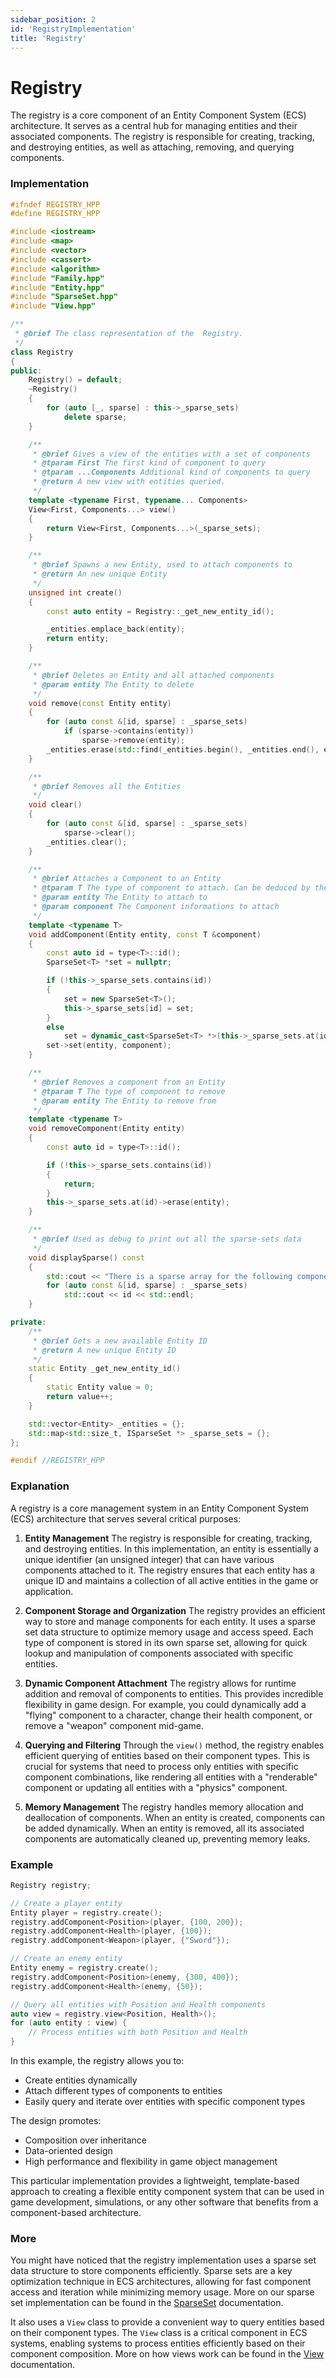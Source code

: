 ```yaml
---
sidebar_position: 2
id: 'RegistryImplementation'
title: 'Registry'
---
```


# Registry

The registry is a core component of an Entity Component System (ECS) architecture. It serves as a central hub for managing entities and their associated components. The registry is responsible for creating, tracking, and destroying entities, as well as attaching, removing, and querying components.

### Implementation

```cpp
#ifndef REGISTRY_HPP
#define REGISTRY_HPP

#include <iostream>
#include <map>
#include <vector>
#include <cassert>
#include <algorithm>
#include "Family.hpp"
#include "Entity.hpp"
#include "SparseSet.hpp"
#include "View.hpp"

/**
 * @brief The class representation of the  Registry.
 */
class Registry
{
public:
    Registry() = default;
    ~Registry()
    {
        for (auto [_, sparse] : this->_sparse_sets)
            delete sparse;
    }

    /**
     * @brief Gives a view of the entities with a set of components
     * @tparam First The first kind of component to query
     * @tparam ...Components Additional kind of components to query
     * @return A new view with entities queried.
     */
    template <typename First, typename... Components>
    View<First, Components...> view()
    {
        return View<First, Components...>(_sparse_sets);
    }

    /**
     * @brief Spawns a new Entity, used to attach components to
     * @return An new unique Entity
     */
    unsigned int create()
    {
        const auto entity = Registry::_get_new_entity_id();

        _entities.emplace_back(entity);
        return entity;
    }

    /**
     * @brief Deletes an Entity and all attached components
     * @param entity The Entity to delete
     */
    void remove(const Entity entity)
    {
        for (auto const &[id, sparse] : _sparse_sets)
            if (sparse->contains(entity))
                sparse->remove(entity);
        _entities.erase(std::find(_entities.begin(), _entities.end(), entity));
    }

    /**
     * @brief Removes all the Entities
     */
    void clear()
    {
        for (auto const &[id, sparse] : _sparse_sets)
            sparse->clear();
        _entities.clear();
    }

    /**
     * @brief Attaches a Component to an Entity
     * @tparam T The type of component to attach. Can be deduced by the parameter
     * @param entity The Entity to attach to
     * @param component The Component informations to attach
     */
    template <typename T>
    void addComponent(Entity entity, const T &component)
    {
        const auto id = type<T>::id();
        SparseSet<T> *set = nullptr;

        if (!this->_sparse_sets.contains(id))
        {
            set = new SparseSet<T>();
            this->_sparse_sets[id] = set;
        }
        else
            set = dynamic_cast<SparseSet<T> *>(this->_sparse_sets.at(id));
        set->set(entity, component);
    }

    /**
     * @brief Removes a component from an Entity
     * @tparam T The type of component to remove
     * @param entity The Entity to remove from
     */
    template <typename T>
    void removeComponent(Entity entity)
    {
        const auto id = type<T>::id();

        if (!this->_sparse_sets.contains(id))
        {
            return;
        }
        this->_sparse_sets.at(id)->erase(entity);
    }

    /**
     * @brief Used as debug to print out all the sparse-sets data
     */
    void displaySparse() const
    {
        std::cout << "There is a sparse array for the following components: " << std::endl;
        for (auto const &[id, sparse] : _sparse_sets)
            std::cout << id << std::endl;
    }

private:
    /**
     * @brief Gets a new available Entity ID
     * @return A new unique Entity ID
     */
    static Entity _get_new_entity_id()
    {
        static Entity value = 0;
        return value++;
    }

    std::vector<Entity> _entities = {};
    std::map<std::size_t, ISparseSet *> _sparse_sets = {};
};

#endif //REGISTRY_HPP
```

### Explanation

A registry is a core management system in an Entity Component System (ECS) architecture that serves several critical purposes:

1. **Entity Management**
   The registry is responsible for creating, tracking, and destroying entities. In this implementation, an entity is essentially a unique identifier (an unsigned integer) that can have various components attached to it. The registry ensures that each entity has a unique ID and maintains a collection of all active entities in the game or application.

2. **Component Storage and Organization**
   The registry provides an efficient way to store and manage components for each entity. It uses a sparse set data structure to optimize memory usage and access speed. Each type of component is stored in its own sparse set, allowing for quick lookup and manipulation of components associated with specific entities.

3. **Dynamic Component Attachment**
   The registry allows for runtime addition and removal of components to entities. This provides incredible flexibility in game design. For example, you could dynamically add a "flying" component to a character, change their health component, or remove a "weapon" component mid-game.

4. **Querying and Filtering**
   Through the `view()` method, the registry enables efficient querying of entities based on their component types. This is crucial for systems that need to process only entities with specific component combinations, like rendering all entities with a "renderable" component or updating all entities with a "physics" component.

5. **Memory Management**
   The registry handles memory allocation and deallocation of components. When an entity is created, components can be added dynamically. When an entity is removed, all its associated components are automatically cleaned up, preventing memory leaks.

### Example

```cpp
Registry registry;

// Create a player entity
Entity player = registry.create();
registry.addComponent<Position>(player, {100, 200});
registry.addComponent<Health>(player, {100});
registry.addComponent<Weapon>(player, {"Sword"});

// Create an enemy entity
Entity enemy = registry.create();
registry.addComponent<Position>(enemy, {300, 400});
registry.addComponent<Health>(enemy, {50});

// Query all entities with Position and Health components
auto view = registry.view<Position, Health>();
for (auto entity : view) {
    // Process entities with both Position and Health
}
```

In this example, the registry allows you to:
- Create entities dynamically
- Attach different types of components to entities
- Easily query and iterate over entities with specific component types

The design promotes:
- Composition over inheritance
- Data-oriented design
- High performance and flexibility in game object management

This particular implementation provides a lightweight, template-based approach to creating a flexible entity component system that can be used in game development, simulations, or any other software that benefits from a component-based architecture.

### More

You might have noticed that the registry implementation uses a sparse set data structure to store components efficiently. Sparse sets are a key optimization technique in ECS architectures, allowing for fast component access and iteration while minimizing memory usage. More on our sparse set implementation can be found in the [SparseSet](./SPARSE_SET_implementation) documentation.

It also uses a `View` class to provide a convenient way to query entities based on their component types. The `View` class is a critical component in ECS systems, enabling systems to process entities efficiently based on their component composition. More on how views work can be found in the [View](./VIEW_implementation) documentation.